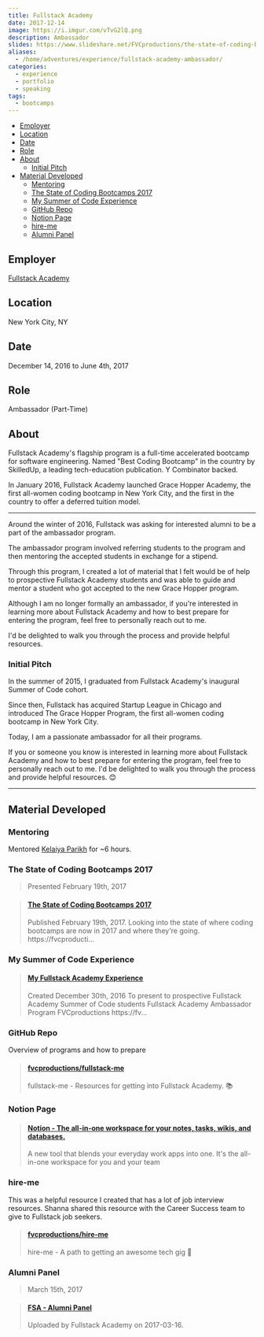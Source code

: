 ```yaml
---
title: Fullstack Academy
date: 2017-12-14
image: https://i.imgur.com/vTvG2lQ.png
description: Ambassador
slides: https://www.slideshare.net/FVCproductions/the-state-of-coding-bootcamps-2017
aliases:
  - /home/adventures/experience/fullstack-academy-ambassador/
categories:
  - experience
  - portfolio
  - speaking
tags:
  - bootcamps
---
```


<!-- TOC -->

- [Employer](#employer)
- [Location](#location)
- [Date](#date)
- [Role](#role)
- [About](#about)
  - [Initial Pitch](#initial-pitch)
- [Material Developed](#material-developed)
  - [Mentoring](#mentoring)
  - [The State of Coding Bootcamps 2017](#the-state-of-coding-bootcamps-2017)
  - [My Summer of Code Experience](#my-summer-of-code-experience)
  - [GitHub Repo](#github-repo)
  - [Notion Page](#notion-page)
  - [hire-me](#hire-me)
  - [Alumni Panel](#alumni-panel)

<!-- /TOC -->

## Employer

[Fullstack Academy](https://fullstackacademy.com 'Fullstack Academy')

## Location

New York City, NY

## Date

December 14, 2016 to June 4th, 2017

## Role

Ambassador (Part-Time)

## About

Fullstack Academy's flagship program is a full-time accelerated bootcamp for software engineering. Named "Best Coding Bootcamp" in the country by SkilledUp, a leading tech-education publication. Y Combinator backed.

In January 2016, Fullstack Academy launched Grace Hopper Academy, the first all-women coding bootcamp in New York City, and the first in the country to offer a deferred tuition model.

---

Around the winter of 2016, Fullstack was asking for interested alumni to be a part of the ambassador program.

The ambassador program involved referring students to the program and then mentoring the accepted students in exchange for a stipend.

Through this program, I created a lot of material that I felt would be of help to prospective Fullstack Academy students and was able to guide and mentor a student who got accepted to the new Grace Hopper program.

Although I am no longer formally an ambassador, if you're interested in learning more about Fullstack Academy and how to best prepare for entering the program, feel free to personally reach out to me.

I'd be delighted to walk you through the process and provide helpful resources.

### Initial Pitch

In the summer of 2015, I graduated from Fullstack Academy's inaugural Summer of Code cohort.

Since then, Fullstack has acquired Startup League in Chicago and introduced The Grace Hopper Program, the first all-women coding bootcamp in New York City.

Today, I am a passionate ambassador for all their programs.

If you or someone you know is interested in learning more about Fullstack Academy and how to best prepare for entering the program, feel free to personally reach out to me. I'd be delighted to walk you through the process and provide helpful resources. 😊

---

## Material Developed

### Mentoring

Mentored [Kelaiya Parikh](https://www.linkedin.com/in/kelaiya-parikh) for ~6 hours.

### The State of Coding Bootcamps 2017

> Presented February 19th, 2017

<blockquote class="embedly-card"><h4><a href="https://www.slideshare.net/FVCproductions/the-state-of-coding-bootcamps-2017">The State of Coding Bootcamps 2017</a></h4><p>Published February 19th, 2017. Looking into the state of where coding bootcamps are now in 2017 and where they're going. https://fvcproducti...</p></blockquote>
<script async src="//cdn.embedly.com/widgets/platform.js" charset="UTF-8"></script>

### My Summer of Code Experience

<blockquote class="embedly-card"><h4><a href="https://www.slideshare.net/FVCproductions/my-fullstack-academy-experience-80794813">My Fullstack Academy Experience</a></h4><p>Created December 30th, 2016 To present to prospective Fullstack Academy Summer of Code students Fullstack Academy Ambassador Program FVCproductions https://fv...</p></blockquote>
<script async src="//cdn.embedly.com/widgets/platform.js" charset="UTF-8"></script>

### GitHub Repo

Overview of programs and how to prepare

<blockquote class="embedly-card"><h4><a href="https://github.com/fvcproductions/fullstack-me">fvcproductions/fullstack-me</a></h4><p>fullstack-me - Resources for getting into Fullstack Academy. 📚</p></blockquote>
<script async src="//cdn.embedly.com/widgets/platform.js" charset="UTF-8"></script>

### Notion Page

<blockquote class="embedly-card"><h4><a href="https://www.notion.so/fvcproductions/Fullstack-Academy-d4dee12480f84b51900a086b7e272b87">Notion - The all-in-one workspace for your notes, tasks, wikis, and databases.</a></h4><p>A new tool that blends your everyday work apps into one. It's the all-in-one workspace for you and your team</p></blockquote>
<script async src="//cdn.embedly.com/widgets/platform.js" charset="UTF-8"></script>

### hire-me

This was a helpful resource I created that has a lot of job interview resources. Shanna shared this resource with the Career Success team to give to Fullstack job seekers.

<blockquote class="embedly-card"><h4><a href="https://github.com/fvcproductions/hire-me">fvcproductions/hire-me</a></h4><p>hire-me - A path to getting an awesome tech gig 💼</p></blockquote>
<script async src="//cdn.embedly.com/widgets/platform.js" charset="UTF-8"></script>

### Alumni Panel

> March 15th, 2017

<blockquote class="embedly-card"><h4><a href="https://www.youtube.com/watch?v=nzOfNIL9GWE">FSA - Alumni Panel</a></h4><p>Uploaded by Fullstack Academy on 2017-03-16.</p></blockquote>
<script async src="//cdn.embedly.com/widgets/platform.js" charset="UTF-8"></script>
